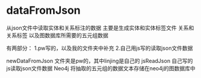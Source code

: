 # dataFromJson
从json文件中读取实体和关系标注的数据
主要是生成实体和实体标签文件  关系和关系标签  以及图数据库所需要的五元组数据

有两部分：
1.pw写的，以及我的文件夹中补充
2.自己用js写的读取json文件数据

newDataFromJson 文件夹是pw的，其中linjing是自己的
jsReadJson 自己写的js读取json文件数据
Neo4j  将抽取的五元组的数据文本存储在neo4j的图数据库中

